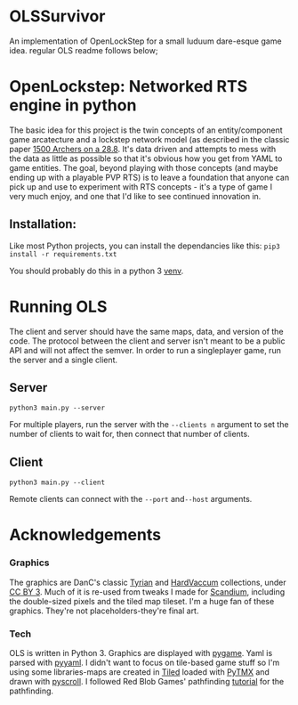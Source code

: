 # OLSSurvivor
An implementation of OpenLockStep for a small luduum dare-esque game idea.
regular OLS readme follows below;

# OpenLockstep: Networked RTS engine in python

The basic idea for this project is the twin concepts of an entity/component game arcatecture and a lockstep network model (as described in the classic paper [1500 Archers on a 28.8](https://www.gamasutra.com/view/feature/131503/1500_archers_on_a_288_network_.php). It's data driven and attempts to mess with the data as little as possible so that it's obvious how you get from YAML to game entities. The goal, beyond playing with those concepts (and maybe ending up with a playable PVP RTS) is to leave a foundation that anyone can pick up and use to experiment with RTS concepts - it's a type of game I very much enjoy, and one that I'd like to see continued innovation in.


## Installation:
Like most Python projects, you can install the dependancies like this:
`pip3 install -r requirements.txt`

You should probably do this in a python 3 [venv](http://docs.python-guide.org/en/latest/dev/virtualenvs/).


# Running OLS

The client and server should have the same maps, data, and version of the code. The protocol between the client and server isn't meant to be a public API and will not affect the semver. In order to run a singleplayer game, run the server and a single client. 

## Server

`python3 main.py --server`

For multiple players, run the server with the `--clients n` argument to set the number of clients to wait for, then connect that number of clients. 

## Client

`python3 main.py --client`

Remote clients can connect with the `--port` and`--host` arguments.  
# Acknowledgements

### Graphics

The graphics are DanC's classic [Tyrian](http://www.lostgarden.com/2007/04/free-game-graphics-tyrian-ships-and.html) and [HardVaccum](http://www.lostgarden.com/2005/03/game-post-mortem-hard-vacuum.html) collections, under [CC BY 3](https://creativecommons.org/licenses/by-sa/3.0/). Much of it is re-used from tweaks I made for [Scandium](http://github.com/eamonnmr/scandium_rts), including the double-sized pixels and the tiled map tileset. I'm a huge fan of these graphics. They're not placeholders-they're final art.

### Tech

OLS is written in  Python 3. Graphics are displayed with [pygame](http://pygame.org). Yaml is parsed with [pyyaml](http://pyyaml.org/wiki/PyYAML). I didn't want to focus on tile-based game stuff so I'm using some libraries-maps are created in [Tiled](http://www.mapeditor.org/) loaded with [PyTMX](https://github.com/bitcraft/PyTMX) and drawn with [pyscroll](https://github.com/bitcraft/pyscroll). I followed Red Blob Games' pathfinding [tutorial](https://www.redblobgames.com/pathfinding/a-star/introduction.html) for the pathfinding.

